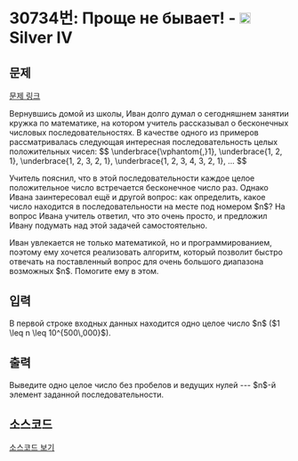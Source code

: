 # 30734번: Проще не бывает! - <img src="https://static.solved.ac/tier_small/7.svg" style="height:20px" /> Silver IV

<!-- performance -->

<!-- 문제 제출 후 깃허브에 푸시를 했을 때 제출한 코드의 성능이 입력될 공간입니다.-->

<!-- end -->

## 문제

[문제 링크](https://boj.kr/30734)


<p>Вернувшись домой из школы, Иван долго думал о сегодняшнем занятии кружка по математике, на котором учитель рассказывал о бесконечных числовых последовательностях. В качестве одного из примеров рассматривалась следующая интересная последовательность целых положительных чисел: $$ \underbrace{\vphantom{,}1}, \underbrace{1, 2, 1}, \underbrace{1, 2, 3, 2, 1}, \underbrace{1, 2, 3, 4, 3, 2, 1}, ... $$</p>

<p>Учитель пояснил, что в этой последовательности каждое целое положительное число встречается бесконечное число раз. Однако Ивана заинтересовал ещё и другой вопрос: как определить, какое число находится в последовательности на месте под номером $n$? На вопрос Ивана учитель ответил, что это очень просто, и предложил Ивану подумать над этой задачей самостоятельно.</p>

<p>Иван увлекается не только математикой, но и программированием, поэтому ему хочется реализовать алгоритм, который позволит быстро отвечать на поставленный вопрос для очень большого диапазона возможных $n$. Помогите ему в этом.</p>



## 입력


<p>В первой строке входных данных находится одно целое число $n$ ($1 \leq n \leq 10^{500\,000}$).</p>



## 출력


<p>Выведите одно целое число без пробелов и ведущих нулей --- $n$-й элемент заданной последовательности.</p>



## 소스코드

[소스코드 보기](Проще%20не%20бывает!.py)